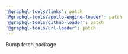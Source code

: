 ```yaml
---
'@graphql-tools/links': patch
'@graphql-tools/apollo-engine-loader': patch
'@graphql-tools/github-loader': patch
'@graphql-tools/url-loader': patch
---
```


Bump fetch package
